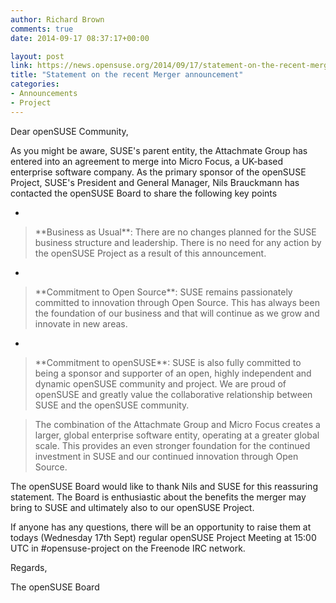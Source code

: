 ```yaml
---
author: Richard Brown
comments: true
date: 2014-09-17 08:37:17+00:00

layout: post
link: https://news.opensuse.org/2014/09/17/statement-on-the-recent-merger-announcement/
title: "Statement on the recent Merger announcement"
categories:
- Announcements
- Project
---
```

Dear openSUSE Community,

As you might be aware, SUSE's parent entity, the Attachmate Group has entered into an agreement to merge into Micro Focus, a UK-based enterprise software company. As the primary sponsor of the openSUSE Project, SUSE's President and General Manager, Nils Brauckmann has contacted the openSUSE Board to share the following key points



	
  * 


<blockquote>**Business as Usual**: There are no changes planned for the SUSE business structure and leadership. There is no need for any action by the openSUSE Project as a result of this announcement.</blockquote>




	
  * 


<blockquote>**Commitment to Open Source**: SUSE remains passionately committed to innovation through Open Source. This has always been the foundation of our business and that will continue as we grow and innovate in new areas.</blockquote>




	
  * 


<blockquote>**Commitment to openSUSE**: SUSE is also fully committed to being a sponsor and supporter of an open, highly independent and dynamic openSUSE community and project. We are proud of openSUSE and greatly value the collaborative relationship between SUSE and the openSUSE community.</blockquote>







<blockquote>The combination of the Attachmate Group and Micro Focus creates a larger, global enterprise software entity, operating at a greater global scale. This provides an even stronger foundation for the continued investment in SUSE and our continued innovation through Open Source.</blockquote>


The openSUSE Board would like to thank Nils and SUSE for this reassuring statement. The Board is enthusiastic about the benefits the merger may bring to SUSE and ultimately also to our openSUSE Project.

If anyone has any questions, there will be an opportunity to raise them at todays (Wednesday 17th Sept) regular openSUSE Project Meeting at 15:00 UTC in #opensuse-project on the Freenode IRC network.

Regards,

The openSUSE Board		
